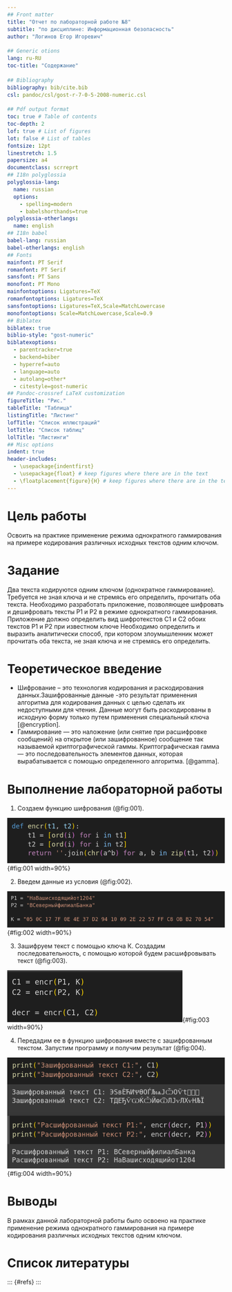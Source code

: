 ```yaml
---
## Front matter
title: "Отчет по лабораторной работе №8"
subtitle: "по дисциплине: Информационная безопасность"
author: "Логинов Егор Игоревич"

## Generic otions
lang: ru-RU
toc-title: "Содержание"

## Bibliography
bibliography: bib/cite.bib
csl: pandoc/csl/gost-r-7-0-5-2008-numeric.csl

## Pdf output format
toc: true # Table of contents
toc-depth: 2
lof: true # List of figures
lot: false # List of tables
fontsize: 12pt
linestretch: 1.5
papersize: a4
documentclass: scrreprt
## I18n polyglossia
polyglossia-lang:
  name: russian
  options:
	- spelling=modern
	- babelshorthands=true
polyglossia-otherlangs:
  name: english
## I18n babel
babel-lang: russian
babel-otherlangs: english
## Fonts
mainfont: PT Serif
romanfont: PT Serif
sansfont: PT Sans
monofont: PT Mono
mainfontoptions: Ligatures=TeX
romanfontoptions: Ligatures=TeX
sansfontoptions: Ligatures=TeX,Scale=MatchLowercase
monofontoptions: Scale=MatchLowercase,Scale=0.9
## Biblatex
biblatex: true
biblio-style: "gost-numeric"
biblatexoptions:
  - parentracker=true
  - backend=biber
  - hyperref=auto
  - language=auto
  - autolang=other*
  - citestyle=gost-numeric
## Pandoc-crossref LaTeX customization
figureTitle: "Рис."
tableTitle: "Таблица"
listingTitle: "Листинг"
lofTitle: "Список иллюстраций"
lotTitle: "Список таблиц"
lolTitle: "Листинги"
## Misc options
indent: true
header-includes:
  - \usepackage{indentfirst}
  - \usepackage{float} # keep figures where there are in the text
  - \floatplacement{figure}{H} # keep figures where there are in the text
---
```


# Цель работы

Освоить на практике применение режима однократного гаммирования на примере кодирования различных исходных текстов одним ключом.

# Задание

Два текста кодируются одним ключом (однократное гаммирование).
  Требуется не зная ключа и не стремясь его определить, прочитать оба текста. Необходимо разработать приложение, позволяющее шифровать и дешифровать тексты P1 и P2 в режиме однократного гаммирования. Приложение должно определить вид шифротекстов C1 и C2 обоих текстов P1 и P2 при известном ключе
  Необходимо определить и выразить аналитически способ, при котором злоумышленник может прочитать оба текста, не зная ключа и не стремясь его определить.


# Теоретическое введение

- Шифрование – это технология кодирования и раскодирования данных.Зашифрованные данные -это результат применения алгоритма для кодирования данных с целью сделать их недоступными для чтения. Данные могут быть раскодированы в исходную форму только путем применения специальный ключа [@encryption].
- Гаммирование — это наложение (или снятие при расшифровке сообщений) на открытое (или зашифрованное) сообщение так называемой криптографической гаммы. Криптографическая гамма — это последовательность элементов данных, которая вырабатывается с помощью определенного алгоритма. [@gamma].

# Выполнение лабораторной работы

1. Создаем функцию шифрования (@fig:001).

![Функция шифрования](image/fig001.png){#fig:001 width=90%}


2. Введем данные из условия (@fig:002).

![Данные из условия](image/fig002.png){#fig:002 width=90%}

3. Зашифруем текст с помощью ключа К. Создадим последовательность, с помощью которой будем расшифровывать текст (@fig:003).

![Шифрование текста](image/fig003.png){#fig:003 width=90%}

4. Передадим ее в функцию шифрования вместе с зашифрованным текстом. Запустим программу и получим результат (@fig:004).

![Результат выполнения программы](image/fig004.png){#fig:004 width=90%}


# Выводы

В рамках данной лабораторной работы было освоено на практике применение режима однократного гаммирования на примере кодирования различных исходных текстов одним ключом.


# Список литературы

::: {#refs}
:::
